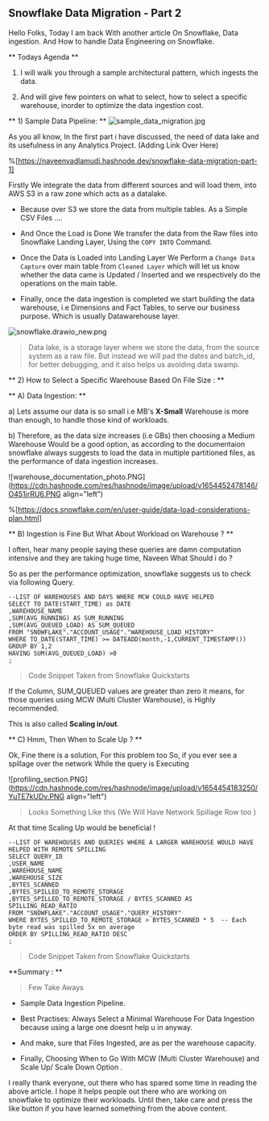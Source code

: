 ## Snowflake Data Migration - Part 2

Hello Folks, Today I am back With another article On Snowflake, Data ingestion. And How to handle Data Engineering on Snowflake.

** Todays Agenda **
 

1. I will walk you through a sample architectural pattern, which ingests the data.

2. And will give few pointers on what to select, how to select a specific warehouse, inorder to optimize the data ingestion cost.
 


** 1) Sample Data Pipeline: **
![sample_data_migration.jpg](https://cdn.hashnode.com/res/hashnode/image/upload/v1629040504143/9cjowagQu.jpeg)

As you all know, In the first part i have discussed, the need of data lake and its usefulness in any Analytics Project. (Adding Link Over Here)


%[https://naveenvadlamudi.hashnode.dev/snowflake-data-migration-part-1]

Firstly We integrate the data from different sources and will load them, into AWS S3 in a raw zone which acts as a datalake.

- Because over S3 we store the data from multiple tables. As a Simple CSV Files ....

- And Once the Load is Done We transfer the data from the Raw files into Snowflake Landing Layer, Using the ``COPY INTO`` Command.

- Once the Data is Loaded into Landing Layer We Perform a ```Change Data Capture``` over main table from ```Cleaned Layer``` which will let us know whether the data came is Updated / Inserted and we respectively do the operations on the main table.

- Finally, once the data ingestion is completed we start building the data warehouse, i.e Dimensions and Fact Tables, to serve our business purpose. Which is usually Datawarehouse layer.



![snowflake.drawio_new.png](https://cdn.hashnode.com/res/hashnode/image/upload/v1648998091770/LSyZo-OFk.png)


> Data lake, is a storage layer where we store the data, from the source system as a raw file. But instead we will pad the dates and batch_id, for better debugging, and it also helps us avoiding data swamp.


** 2) How to Select a Specific Warehouse Based On File Size : **

** A) Data Ingestion: **

a) Lets assume our data is so small i.e MB's **X-Small** Warehouse is more than enough, to handle those kind of workloads.

b) Therefore, as the data size increases (i.e GBs) then choosing a Medium Warehouse Would be a good option, as according to the documentaion snowflake always suggests to load the data in multiple partitioned files, as the performance of data ingestion increases.

![warehouse_documentation_photo.PNG](https://cdn.hashnode.com/res/hashnode/image/upload/v1654452478146/O451jrRU6.PNG align="left")

%[https://docs.snowflake.com/en/user-guide/data-load-considerations-plan.html]

** B) Ingestion is Fine But What About Workload on Warehouse ? **

I often, hear many people saying these queries are damn computation intensive and they are taking huge time, Naveen What Should i do ?

So as per the performance optimization, snowflake suggests us to check via following Query.

```
--LIST OF WAREHOUSES AND DAYS WHERE MCW COULD HAVE HELPED
SELECT TO_DATE(START_TIME) as DATE
,WAREHOUSE_NAME
,SUM(AVG_RUNNING) AS SUM_RUNNING
,SUM(AVG_QUEUED_LOAD) AS SUM_QUEUED
FROM "SNOWFLAKE"."ACCOUNT_USAGE"."WAREHOUSE_LOAD_HISTORY"
WHERE TO_DATE(START_TIME) >= DATEADD(month,-1,CURRENT_TIMESTAMP())
GROUP BY 1,2
HAVING SUM(AVG_QUEUED_LOAD) >0
;
```
> Code Snippet Taken from Snowflake Quickstarts 

If the Column, SUM_QUEUED values are greater than zero it means, for those queries using MCW (Multi Cluster Warehouse), is Highly recommended.

This is also called **Scaling in/out**.

** C) Hmm, Then When to Scale Up ? **

Ok, Fine there is a solution, For this problem too
So, if you ever see a spillage over the network While the query is Executing 


![profiling_section.PNG](https://cdn.hashnode.com/res/hashnode/image/upload/v1654454183250/YuTE7kUDv.PNG align="left")

> Looks Something Like this (We Will Have Network Spillage Row too ) 

At that time Scaling Up would be beneficial !

```
--LIST OF WAREHOUSES AND QUERIES WHERE A LARGER WAREHOUSE WOULD HAVE HELPED WITH REMOTE SPILLING
SELECT QUERY_ID
,USER_NAME
,WAREHOUSE_NAME
,WAREHOUSE_SIZE
,BYTES_SCANNED
,BYTES_SPILLED_TO_REMOTE_STORAGE
,BYTES_SPILLED_TO_REMOTE_STORAGE / BYTES_SCANNED AS SPILLING_READ_RATIO
FROM "SNOWFLAKE"."ACCOUNT_USAGE"."QUERY_HISTORY"
WHERE BYTES_SPILLED_TO_REMOTE_STORAGE > BYTES_SCANNED * 5  -- Each byte read was spilled 5x on average
ORDER BY SPILLING_READ_RATIO DESC
;
```
> Code Snippet Taken from Snowflake Quickstarts 


**Summary : **

> Few Take Aways     
       
- Sample Data Ingestion Pipeline.
   
- Best Practises: 
  Always Select a Minimal Warehouse For Data Ingestion because using a large one doesnt help u in anyway.

- And make, sure that Files Ingested, are as per the warehouse capacity.

- Finally, Choosing When to Go With MCW (Multi Cluster Warehouse) and Scale Up/ Scale Down Option .


I really thank everyone, out there who has spared some time in reading the above article.
I hope it helps people out there who are working on snowflake to optimize their workloads.
Until then, take care and press the like button if you have learned something from the above content.














